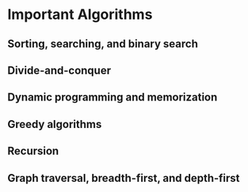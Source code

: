 # Important Algorithms

## Sorting, searching, and binary search
## Divide-and-conquer
## Dynamic programming and memorization
## Greedy algorithms
## Recursion
## Graph traversal, breadth-first, and depth-first

